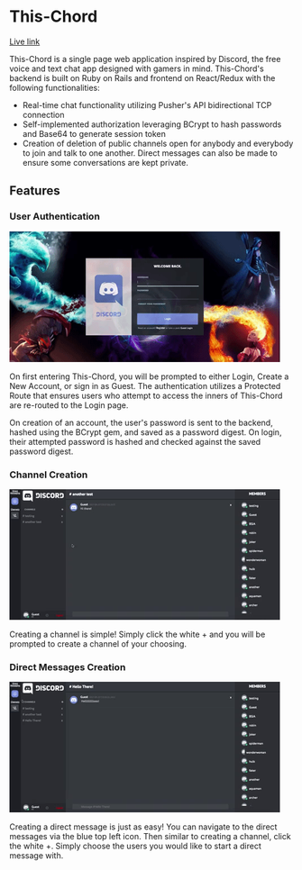 # This-Chord

[Live link][heroku]

[heroku]: http://this-chord.herokuapp.com

This-Chord is a single page web application inspired by Discord, the free voice and text chat app designed with gamers in mind. This-Chord's backend is built on Ruby on Rails and frontend on React/Redux with the following functionalities:


  * Real-time chat functionality utilizing Pusher's API bidirectional TCP connection
  * Self-implemented authorization leveraging BCrypt to hash passwords and Base64 to generate session token
  * Creation of deletion of public channels open for anybody and everybody to join and talk to one another. Direct messages can also be made to ensure some conversations are kept private.

## Features

### User Authentication

![screenshot](./app/assets/images/auth.gif)

On first entering This-Chord, you will be prompted to either Login, Create a New Account, or sign in as Guest. The authentication utilizes a Protected Route that ensures users who attempt to access the inners of This-Chord are re-routed to the Login page.

On creation of an account, the user's password is sent to the backend, hashed using the BCrypt gem, and saved as a password digest. On login, their attempted password is hashed and checked against the saved password digest.

### Channel Creation

![screenshot](./app/assets/images/create_channel.gif)

Creating a channel is simple! Simply click the white + and you will be prompted to create a channel of your choosing.

### Direct Messages Creation

![screenshot](./app/assets/images/create_dm.gif)

Creating a direct message is just as easy! You can navigate to the direct messages via the blue top left icon. Then similar to creating a channel, click the white +. Simply choose the users you would like to start a direct message with.  
